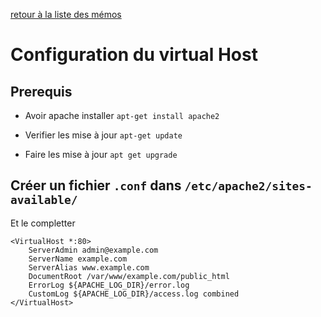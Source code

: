 [retour à la liste des mémos](https://github.com/Sergio2008/memo/blob/master/README.md)

# Configuration du virtual Host

## Prerequis

* Avoir apache installer `apt-get install apache2`

* Verifier les mise à jour ` apt-get update `

* Faire les mise à jour `apt get upgrade`

## Créer un fichier `.conf` dans `/etc/apache2/sites-available/`

Et le completter

```
<VirtualHost *:80>
    ServerAdmin admin@example.com
    ServerName example.com
    ServerAlias www.example.com
    DocumentRoot /var/www/example.com/public_html
    ErrorLog ${APACHE_LOG_DIR}/error.log
    CustomLog ${APACHE_LOG_DIR}/access.log combined
</VirtualHost>
```


